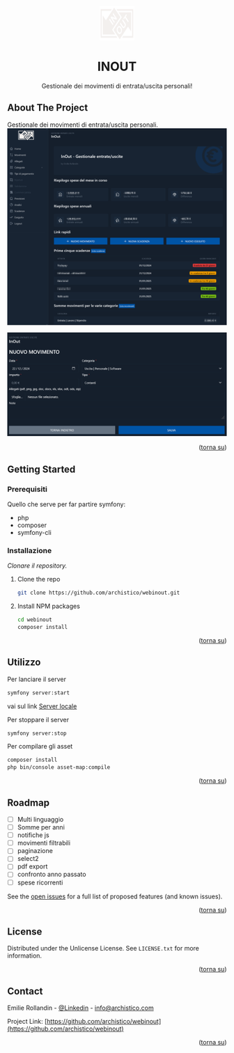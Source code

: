 <a id="readme-top"></a>

<!-- PROJECT LOGO -->
<br />
<div align="center">
  <a href="https://github.com/archistico/webinout">
    <img src="https://github.com/archistico/webinout/raw/refs/heads/main/public/logo.svg" alt="Logo" width="80" height="80">
  </a>

  <h1 align="center">INOUT</h1>
  <p align="center">
    Gestionale dei movimenti di entrata/uscita personali!
  </p>
</div>

<!-- ABOUT THE PROJECT -->
## About The Project

Gestionale dei movimenti di entrata/uscita personali.  
![screenshot1](https://github.com/archistico/webinout/raw/refs/heads/main/screenshot1.png)

![screenshot2](https://github.com/archistico/webinout/raw/refs/heads/main/screenshot2.png)

<p align="right">(<a href="#readme-top">torna su</a>)</p>

<!-- GETTING STARTED -->
## Getting Started

### Prerequisiti

Quello che serve per far partire symfony:
* php
* composer
* symfony-cli

### Installazione

_Clonare il repository._

1. Clone the repo
   ```bash
   git clone https://github.com/archistico/webinout.git
   ```
2. Install NPM packages
   ```bash
   cd webinout
   composer install
   ```

<p align="right">(<a href="#readme-top">torna su</a>)</p>

<!-- USAGE EXAMPLES -->
## Utilizzo
Per lanciare il server
```bash
symfony server:start
```
vai sul link
<a href="https://127.0.0.1:8000">Server locale</a>

Per stoppare il server
```bash
symfony server:stop
```

Per compilare gli asset
```bash
composer install
php bin/console asset-map:compile
```

<p align="right">(<a href="#readme-top">torna su</a>)</p>

<!-- ROADMAP -->
## Roadmap

- [ ] Multi linguaggio
- [ ] Somme per anni
- [ ] notifiche js
- [ ] movimenti filtrabili
- [ ] paginazione
- [ ] select2
- [ ] pdf export
- [ ] confronto anno passato
- [ ] spese ricorrenti

See the [open issues](https://github.com/archistico/webinout/issues) for a full list of proposed features (and known issues).

<p align="right">(<a href="#readme-top">torna su</a>)</p>

<!-- LICENSE -->
## License

Distributed under the Unlicense License. See `LICENSE.txt` for more information.

<p align="right">(<a href="#readme-top">torna su</a>)</p>

<!-- CONTACT -->
## Contact

Emilie Rollandin - [@Linkedin](https://www.linkedin.com/in/emilie-rollandin-a8a5831a6/) - info@archistico.com

Project Link: [https://github.com/archistico/webinout](https://github.com/archistico/webinout)

<p align="right">(<a href="#readme-top">torna su</a>)</p>
